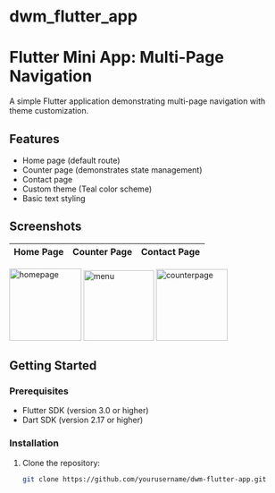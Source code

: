 # dwm_flutter_app

# Flutter Mini App: Multi-Page Navigation

A simple Flutter application demonstrating multi-page navigation with theme customization.

## Features
- Home page (default route)
- Counter page (demonstrates state management)
- Contact page
- Custom theme (Teal color scheme)
- Basic text styling

## Screenshots
<!-- Replace these with your actual screenshots -->
| Home Page | Counter Page | Contact Page |
|-----------|--------------|--------------|
<img width="129" alt="homepage" src="https://github.com/user-attachments/assets/a062c324-bd64-41bd-81a5-d3d586b64a6f" />
<img width="126" alt="menu" src="https://github.com/user-attachments/assets/ce0ca40c-1459-49ec-ae37-4d48bf8739e4" />
<img width="128" alt="counterpage" src="https://github.com/user-attachments/assets/92837d25-be69-4c45-9110-e9e424bb1c76" />

## Getting Started

### Prerequisites
- Flutter SDK (version 3.0 or higher)
- Dart SDK (version 2.17 or higher)

### Installation
1. Clone the repository:
   ```bash
   git clone https://github.com/yourusername/dwm-flutter-app.git
